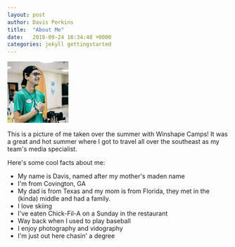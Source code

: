 ```yaml
---
layout: post
author: Davis Perkins
title:  "About Me"
date:   2018-09-24 16:34:48 +0000
categories: jekyll gettingstarted
---
```


![Me](https://raw.githubusercontent.com/d2perkins/TCO476-SampleDoc/master/docs/assets/images/AlpineMe.jpg)

This is a picture of me taken over the summer with Winshape Camps! It was a great and hot summer where I got to travel all over the southeast as my team's media specialist.

Here's some cool facts about me:
- My name is Davis, named after my mother's maden name
- I'm from Covington, GA
- My dad is from Texas and my mom is from Florida, they met in the (kinda) middle and had a family.
- I love skiing
- I've eaten Chick-Fil-A on a Sunday in the restaurant
- Way back when I used to play baseball
- I enjoy photography and vidography
- I'm just out here chasin' a degree
